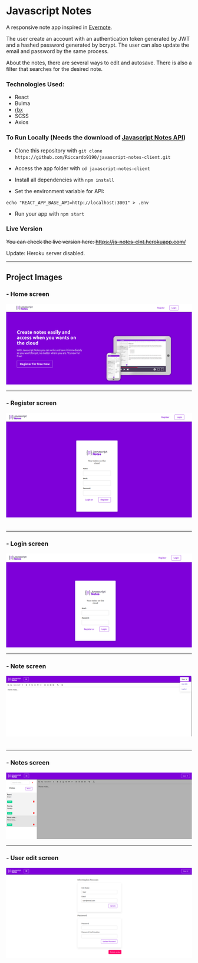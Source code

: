 # Javascript Notes

A responsive note app inspired in [Evernote](https://evernote.com/pt-br). 

The user create an account with an authentication token generated by JWT and a hashed password generated by bcrypt. The user can also update 
the email and password by the same process.

About the notes, there are several ways to edit and autosave. There is also a filter that searches for the desired note.

### Technologies Used:

- React 
- Bulma
- [rbx](https://dfee.github.io/rbx/)
- SCSS
- Axios

### To Run Locally (Needs the download of [Javascript Notes API](https://github.com/Riccardo9190/javascript-notes-api))

- Clone this repository with ```git clone https://github.com/Riccardo9190/javascript-notes-client.git```

- Access the app folder with ```cd javascript-notes-client```

- Install all dependencies with ```npm install```

- Set the environment variable for API:

```shell
echo "REACT_APP_BASE_API=http://localhost:3001" > .env
```

- Run your app with ```npm start``` 

### Live Version

~~You can check the live version here: https://js-notes-clnt.herokuapp.com/~~

Update: Heroku server disabled.

<hr/>

## Project Images

### - Home screen
<img src="https://github.com/Riccardo9190/javascript-notes-client/blob/master/public/home.png" /> 

<hr/>

### - Register screen
<img src="https://github.com/Riccardo9190/javascript-notes-client/blob/master/public/register.png" />ㅤ

<hr/>

### - Login screen 
<img src="https://github.com/Riccardo9190/javascript-notes-client/blob/master/public/login.png" />

<hr/>

### - Note screen 
<img src="https://github.com/Riccardo9190/javascript-notes-client/blob/master/public/note.png" />ㅤ

<hr/>

### - Notes screen 
<img src="https://github.com/Riccardo9190/javascript-notes-client/blob/master/public/notes.png" />

<hr/>

### - User edit screen 
<img src="https://github.com/Riccardo9190/javascript-notes-client/blob/master/public/users_edit.png" />ㅤㅤㅤㅤ
